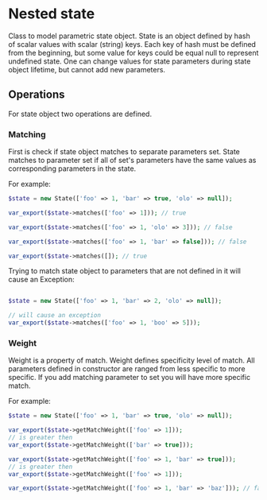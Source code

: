 # Nested state

Class to model parametric state object. State is an object defined by hash of scalar values with scalar (string) keys.
Each key of hash must be defined from the beginning, but some value for keys could be equal null to represent undefined
state. One can change values for state parameters during state object lifetime, but cannot add new parameters.

## Operations

For state object two operations are defined.

### Matching

First is check if state object matches to separate parameters set. State matches to parameter set if all of set's
parameters have the same values as corresponding parameters in the state.

For example:

```php
$state = new State(['foo' => 1, 'bar' => true, 'olo' => null]);

var_export($state->matches(['foo' => 1])); // true

var_export($state->matches(['foo' => 1, 'olo' => 3])); // false

var_export($state->matches(['foo' => 1, 'bar' => false])); // false

var_export($state->matches([]); // true

```

Trying to match state object to parameters that are not defined in it will cause an Exception:

```php

$state = new State(['foo' => 1, 'bar' => 2, 'olo' => null]);

// will cause an exception
var_export($state->matches(['foo' => 1, 'boo' => 5]));

```

### Weight

Weight is a property of match. Weight defines specificity level of match. All parameters defined in constructor
are ranged from less specific to more specific. If you add matching parameter to set you will have more specific match.

For example:

```php
$state = new State(['foo' => 1, 'bar' => true, 'olo' => null]);

var_export($state->getMatchWeight(['foo' => 1]));
// is greater then
var_export($state->getMatchWeight(['bar' => true]));

var_export($state->getMatchWeight(['foo' => 1, 'bar' => true]));
// is greater then
var_export($state->getMatchWeight(['foo' => 1]));

var_export($state->getMatchWeight(['foo' => 1, 'bar' => 'baz'])); // false

```


